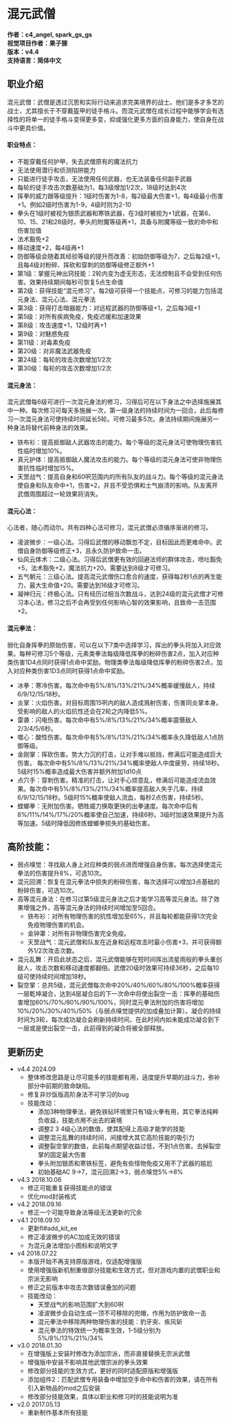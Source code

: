 # 混元武僧

**作者：c4_angel, spark_gs_gs**  
**视觉项目作者：果子狸**  
**版本：v4.4**  
**支持语言：简体中文**

## 职业介绍
混元武僧：武僧是透过沉思和实际行动来追求完美境界的战士。他们是多才多艺的战士，尤其擅长于不穿戴盔甲的徒手格斗。而混元武僧在成长过程中能够学会有选择性的将单一的徒手格斗变得更多变，抑或强化更多方面的自身能力，使自身在战斗中更具价值。

#### 职业特点：
- 不能穿戴任何护甲，失去武僧原有的魔法抗力
- 无法使用潜行和侦测陷阱能力
- 只能进行徒手攻击，无法使用任何武器，也无法装备任何副手武器
- 每轮的徒手攻击次数基础为1，每3级增加1/2次，18级时达到4次
- 挥拳的威力跟等级提升：1级时伤害为1-8，每2级最大伤害+1，每4级最小伤害+1。例如2级时伤害为1-9，4级时则为2-10
- 拳头在1级时被视为银质武器和寒铁武器，在3级时被视为+1武器，在第6、10、15、21和28级时，拳头的附魔等级再+1，具备与附魔等级一致的命中和伤害加值
- 法术豁免+2
- 移动速度+2，每4级再+1
- 防御等级会随着其经验等级的提升而改善：初始防御等级为7，之后每2级+1，且每4级对粉碎、挥砍和穿刺的防御等级修正额外+1
- 第1级：掌握元神出窍技能：2轮内变为虚无形态，无法控制且不会受到任何伤害。效果持续期间每秒可恢复5点生命值
- 第2级：获得技能“混元修习”，每2级可获得一个技能点，可修习的能力包括混元身法、混元心法、混元拳法
- 第3级：获得打击暗器能力：对远程武器的防御等级+1，之后每3级+1
- 第5级：对所有疾病免疫，免疫迟缓和加速效果
- 第8级：攻击速度+1，12级时再+1
- 第9级：对魅惑免疫
- 第11级：对毒素免疫
- 第20级：对非魔法武器免疫
- 第24级：每轮的攻击次数增加1/2次
- 第30级：每轮的攻击次数增加1/2次

#### 混元身法：
混元武僧每6级可进行一次混元身法的修习，习得后可在以下身法之中选择施展其中一种。每次修习可每天多施展一次，第一级身法的持续时间为一回合，此后每修习一次混元身法可使持续时间延长5轮。可修习最多5次。身法持续期间施展另一种身法将替代前种身法的效果。
- 铁布衫：提高抵御敌人武器攻击的能力。每个等级的混元身法可使物理伤害抗性临时增加10%。
- 真元护体：提高抵御敌人魔法攻击的能力。每个等级的混元身法可使非物理伤害抗性临时增加15%。
- 天罡战气：提高自身和60呎范围内的所有队友的战斗力。每个等级的混元身法使自身和队友命中+1，伤害+2，并且不受恐惧和士气崩溃的影响。队友离开武僧周围超过一轮效果将消失。

#### 混元心法：
心法者，随心而动尔。共有四种心法可修习，混元武僧必须循序渐进的修习。
- 凌波微步：一级心法。习得后武僧的移动飘忽不定，目标因此而更难命中。武僧自身防御等级修正+3，且永久防护致命一击。
- 仙风云体术：二级心法。习得后武僧更有效的回避法师的群体攻击，喷吐豁免+5，法术豁免+2，魔法抗力+20。需要达到8级才可修习。
- 五气朝元：三级心法。提高混元武僧伤口愈合的速度，获得每2秒1点的再生能力，最大生命值+20。需要达到16级才可修习。
- 凝神归元：终极心法。只有经历过相当次数战斗，达到24级的混元武僧才可修习本心法，修习之后不会再受到任何影响心智的效果影响，且致命一击范围+2。

#### 混元拳法：
弱化自身挥拳的原始伤害，可以在以下7类中选择学习，挥出的拳头将加入对应效果。每种可修习5个等级，元素类拳法每级降低挥拳的粉碎伤害2点，加入对应种类伤害1D4点同时获得1点命中奖励。物理类拳法每级降低挥拳的粉碎伤害2点，加入对应种类伤害1D3点同时获得1点命中奖励。
- 冰拳：寒冷伤害。每次命中有5%/8%/13%/21%/34%概率缓慢敌人，持续6/9/12/15/18秒。
- 炎掌：火焰伤害。对目标周围15呎内的敌人造成溅射伤害，伤害同炎掌本身。受影响的敌人的火焰抗性还会在2轮之内降低5%。
- 雷袭：闪电伤害。每次命中有5%/8%/13%/21%/34%概率震慑敌人2/3/4/5/6秒。
- 噬心：酸性伤害。每次命中有5%/8%/13%/21%/34%概率永久降低敌人1点防御等级。
- 金刚掌：挥砍伤害。势大力沉的打击，让对手难以抵挡，修满后可能造成巨大伤害。 每次命中有5%/8%/13%/21%/34%概率使敌人中度疲劳，持续18秒。5级时15%概率造成最大伤害并额外附加1d10点
- 点穴手：穿刺伤害。精准的打击，让对手心烦意乱，修满后可能造成流血效果。每次命中有5%/8%/13%/21%/34%概率提高敌人失手几率，持续6/9/12/15/18秒。5级时15%概率使敌人流血，每秒2点伤害，持续5秒。
- 螳螂拳：无附加伤害。牺牲威力换取更快的出拳速度。每次命中后有8%/11%/14%/17%/20%概率使自己加速，持续6秒。3级时加速效果提升为高等加速。5级时降低因修炼螳螂拳损失的基础伤害。

## 高阶技能：
- 弱点嗅觉：寻找敌人身上对应种类的弱点进而增强自身伤害。每次选择使混元拳法的伤害提升8%，可选10次。
- 混元回溯：恢复在混元拳法中损失的粉碎伤害，每次选择可以增加3点基础的粉碎伤害，可选10次。
- 高等混元身法：在修习过第5级混元身法之后才能学习高等混元身法。除了效果增强之外，高等混元身法的持续时间增加至5回合。
	- 铁布衫：对所有物理伤害的抗性增加至65%，并且每轮都能获得1次完全免疫物理伤害的机会。
	- 金钟罩：对所有非物理伤害完全免疫。
	- 天罡战气：混元武僧和队友在近身和远程攻击时最小伤害+3，并可获得额外1/2次攻击次数。
- 混元乱舞：开启此状态之后，混元武僧能够在短时间挥出流星雨般的拳头重创敌人，攻击次数和移动速度都翻倍。武僧20级时效果可持续36秒，之后每10级可使持续时间增加18秒。
- 裂空掌：总共5级，混元武僧每次命中20%/40%/60%/80%/100%概率获得一层乾坤凝合，达到4层凝合后的下一次命中将使出裂空一击：挥拳的基础伤害增加60%/70%/80%/90%/100%，同时混元拳法附加的伤害将增加10%/20%/30%/40%/50%（与弱点嗅觉提供的加成叠加计算）。凝合的持续时间为3轮，每次成功凝合会刷新持续时间，在此时间内如未能成功凝合到下一层或是使出裂空一击，此前得到的凝合将被全部释放。

## 更新历史

- v4.4 2024.09
	- 整体修改思路是让尽可能多的技能都有用，适度提升早期的战斗力，弥补部分中前期的致命缺陷。
	- 修复非炒饭版高阶身法不可学习的bug
	- 技能改动：
	  *	添加3种物理拳法，避免铁砧环境里只有1级火拳有用，其它拳法纯粹负收益，技能点用不出去的窘境
	  *	调整2 3 4级心法的数值，使其配得上高级才能学的技能
	  *	调整混元乱舞的持续时间，间接增大其它高阶技能的吸引力
	  *	调整裂空掌的数值，此前每点期望收益过低，不到1点伤害。去掉裂空掌的固定最大伤害
	  *	拳头附加银质和寒铁标签，避免有些怪物免疫又用不了武器的尴尬
	  *	初始基础AC 9->7，混元回溯2->3，弱点嗅觉5%->8%
- v4.3 2018.10.06
	- 修正可能重复获得技能点的错误
	- 优化mod封装格式
- v4.2 2018.09.16
	- 修正一个可能导致身法等级无法更新的冗余
- v4.1 2018.09.10
	- 更新fl#add_kit_ee
	- 修正凌波微步的AC加成无效的错误
	- 为混元身法增加小图标和说明文字
- v4 2018.07.22
	- 本版开始不再支持原版游戏，仅适配增强版
	- 使用增强版新机制重做部分技能和生效方式，但对游戏内置的武僧职业和宗派无影响
	- 修正之前版本中攻击次数错误叠加的问题
	- 技能改动：
		*	天罡战气的影响范围扩大到60呎
		*	凌波微步会自动生成一顶不可移除的兜帽，作用为防护致命一击
		*	混元拳法中移除两种物理伤害的技能：豹牙突、疾风斩
		*	混元拳法的特效统一为概率生效，1-5级分别为5%/8%/13%/21%/34%
- v3.0 2018.01.30
	- 在增强版上安装时修改为添加宗派，而非直接替换无宗派武僧
	- 增强版中安装不影响其他武僧宗派的拳头效果
	- 修改部分技能的生效方式，更好的同时适配原版和增强版
	- 添加组件2：匹配武僧专用装备中增加空手命中和伤害的效果，请在所有引入新物品的mod之后安装
	- 修改部分技能效果，具体以职业和修习时的技能说明为准
- v2.0 2017.05.13
	- 重新制作基本所有技能
